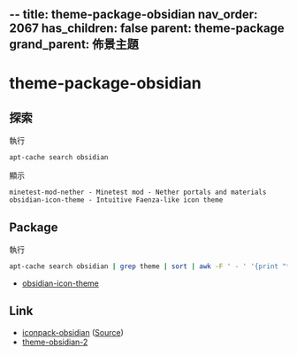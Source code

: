 --
title: theme-package-obsidian
nav_order: 2067
has_children: false
parent: theme-package
grand_parent: 佈景主題
---


# theme-package-obsidian


## 探索

執行

``` sh
apt-cache search obsidian
```

顯示

```
minetest-mod-nether - Minetest mod - Nether portals and materials
obsidian-icon-theme - Intuitive Faenza-like icon theme
```

## Package

執行

``` sh
apt-cache search obsidian | grep theme | sort | awk -F ' - ' '{print "* ["$1"](https://packages.ubuntu.com/jammy/"$1")"}'
```

* [obsidian-icon-theme](https://packages.ubuntu.com/jammy/obsidian-icon-theme)


## Link

* [iconpack-obsidian](https://github.com/madmaxms/iconpack-obsidian) ([Source](https://samwhelp.github.io/note-about-ubuntu/read/subject/theme/source/obsidian.html))
* [theme-obsidian-2](https://github.com/madmaxms/theme-obsidian-2)
